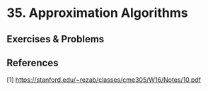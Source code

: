 
# 35. Approximation Algorithms

## Exercises & Problems

## References
[1] https://stanford.edu/~rezab/classes/cme305/W16/Notes/10.pdf  
